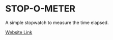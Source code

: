 # STOP-O-METER
A simple stopwatch to measure the time elapsed.

<a href = "https://stop-o-meter.netlify.app/">Website Link</a>
